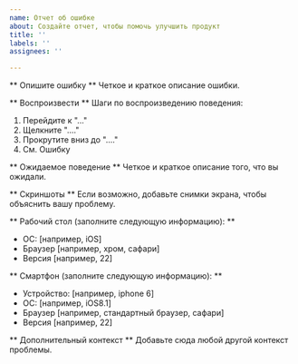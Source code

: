 ```yaml
---
name: Отчет об ошибке
about: Создайте отчет, чтобы помочь улучшить продукт
title: ''
labels: ''
assignees: ''

---
```


** Опишите ошибку **
Четкое и краткое описание ошибки.

** Воспроизвести **
Шаги по воспроизведению поведения:
1. Перейдите к "..."
2. Щелкните "...."
3. Прокрутите вниз до "...."
4. См. Ошибку

** Ожидаемое поведение **
Четкое и краткое описание того, что вы ожидали.

** Скриншоты **
Если возможно, добавьте снимки экрана, чтобы объяснить вашу проблему.

** Рабочий стол (заполните следующую информацию): **
  - ОС: [например, iOS]
  - Браузер [например, хром, сафари]
  - Версия [например, 22]

** Смартфон (заполните следующую информацию): **
  - Устройство: [например, iphone 6]
  - ОС: [например, iOS8.1]
  - Браузер [например, стандартный браузер, сафари]
  - Версия [например, 22]

** Дополнительный контекст **
Добавьте сюда любой другой контекст проблемы.
